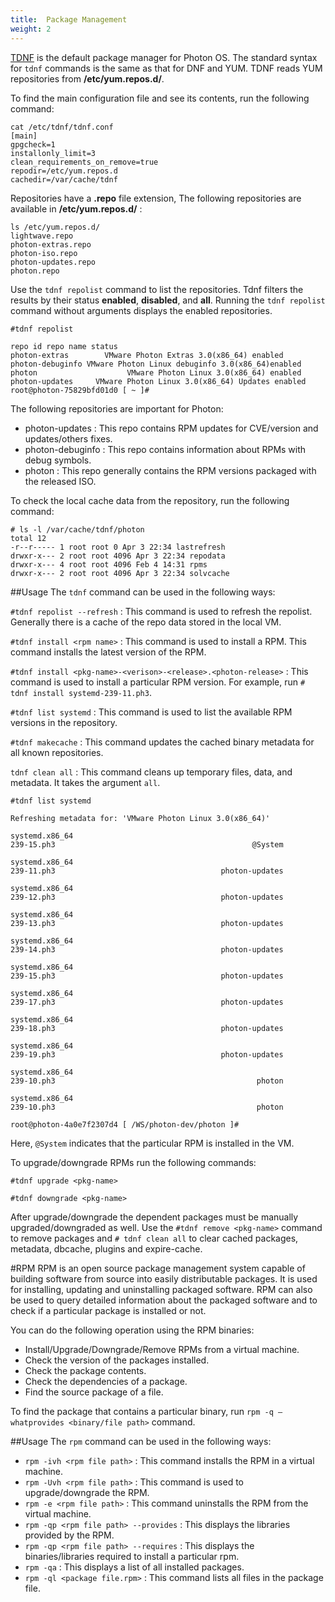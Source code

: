 ```yaml
---
title:  Package Management
weight: 2
---
```


[TDNF](https://github.com/vmware/tdnf) is the default package manager for Photon OS. The standard syntax for `tdnf` commands is the same as that for DNF and YUM. TDNF reads YUM repositories from **/etc/yum.repos.d/**.

To find the main configuration file and see its contents, run the following command:
```
cat /etc/tdnf/tdnf.conf
[main]
gpgcheck=1
installonly_limit=3
clean_requirements_on_remove=true
repodir=/etc/yum.repos.d
cachedir=/var/cache/tdnf
```

Repositories have a **.repo** file extension, The following repositories are available in **/etc/yum.repos.d/** :
```
ls /etc/yum.repos.d/
lightwave.repo
photon-extras.repo
photon-iso.repo
photon-updates.repo
photon.repo
```

Use the `tdnf repolist` command to list the repositories. Tdnf filters the results by their status **enabled**, **disabled**, and **all**. Running the `tdnf repolist` command without arguments displays the enabled repositories.
```
#tdnf repolist

repo id repo name status
photon-extras        VMware Photon Extras 3.0(x86_64) enabled
photon-debuginfo VMware Photon Linux debuginfo 3.0(x86_64)enabled
photon                    VMware Photon Linux 3.0(x86_64) enabled
photon-updates     VMware Photon Linux 3.0(x86_64) Updates enabled
root@photon-75829bfd01d0 [ ~ ]#
```

The following repositories are important for Photon:

- photon-updates : This repo contains RPM updates for CVE/version and updates/others fixes.
- photon-debuginfo : This repo contains information about RPMs with debug symbols.
- photon : This repo generally contains the RPM versions packaged with the released ISO.

To check the local cache data from the repository, run the following command:
```
# ls -l /var/cache/tdnf/photon
total 12
-r--r----- 1 root root 0 Apr 3 22:34 lastrefresh
drwxr-x--- 2 root root 4096 Apr 3 22:34 repodata
drwxr-x--- 4 root root 4096 Feb 4 14:31 rpms
drwxr-x--- 2 root root 4096 Apr 3 22:34 solvcache
```

##Usage
The `tdnf` command can be used in the following ways:

`#tdnf repolist --refresh` : This command is used to refresh the repolist. Generally there is a cache of the repo data stored in the local VM.

`#tdnf install <rpm name>` : This command is used to install a RPM. This command installs the latest version of the RPM.

`#tdnf install <pkg-name>-<verison>-<release>.<photon-release>` : This command is used to install a particular RPM version. For example, run `# tdnf install systemd-239-11.ph3`.

`#tdnf list systemd` : This command is used to list the available RPM versions in the repository.

`#tdnf makecache` : This command updates the cached binary metadata for all known repositories.

`tdnf clean all` : This command cleans up temporary files, data, and metadata. It takes the argument `all`.
```
#tdnf list systemd

Refreshing metadata for: 'VMware Photon Linux 3.0(x86_64)'

systemd.x86_64                                                                       239-15.ph3                                            @System

systemd.x86_64                                                                       239-11.ph3                                     photon-updates

systemd.x86_64                                                                       239-12.ph3                                     photon-updates

systemd.x86_64                                                                       239-13.ph3                                     photon-updates

systemd.x86_64                                                                       239-14.ph3                                     photon-updates

systemd.x86_64                                                                       239-15.ph3                                     photon-updates

systemd.x86_64                                                                       239-17.ph3                                     photon-updates

systemd.x86_64                                                                       239-18.ph3                                     photon-updates

systemd.x86_64                                                                       239-19.ph3                                     photon-updates

systemd.x86_64                                                                       239-10.ph3                                             photon

systemd.x86_64                                                                       239-10.ph3                                             photon

root@photon-4a0e7f2307d4 [ /WS/photon-dev/photon ]#
```
Here, `@System` indicates that the particular RPM is installed in the VM.

To upgrade/downgrade RPMs run the following commands:
```
#tdnf upgrade <pkg-name>

#tdnf downgrade <pkg-name>
```
After upgrade/downgrade the dependent packages must be manually upgraded/downgraded as well. Use the `#tdnf remove <pkg-name>` command to remove packages and `# tdnf clean all` to clear cached packages, metadata, dbcache, plugins and expire-cache.

#RPM
RPM is an open source package management system capable of building software from source into easily distributable packages. It is used for installing, updating and uninstalling packaged software.
RPM can also be used to query detailed information about the packaged software and to check if a particular package is installed or not.

You can do the following operation using the RPM binaries:

- Install/Upgrade/Downgrade/Remove RPMs from a virtual machine.
- Check the version of the packages installed.
- Check the package contents.
- Check the dependencies of a package.
- Find the source package of a file.

To find the package that contains a particular binary, run `rpm -q —whatprovides <binary/file path>` command.

##Usage
The `rpm` command can be used in the following ways:

- `rpm -ivh <rpm file path>` : This command installs the RPM in a virtual machine.
- `rpm -Uvh <rpm file path>` : This command is used to upgrade/downgrade the RPM.
- `rpm -e <rpm file path>` : This command uninstalls the RPM from the virtual machine.
- `rpm -qp <rpm file path> --provides` : This displays the libraries provided by the RPM.
- `rpm -qp <rpm file path> --requires` : This displays the binaries/libraries required to install a particular rpm.
- `rpm -qa` : This displays a list of all installed packages.
- `rpm -ql <package file.rpm>` : This command lists all files in the package file.

